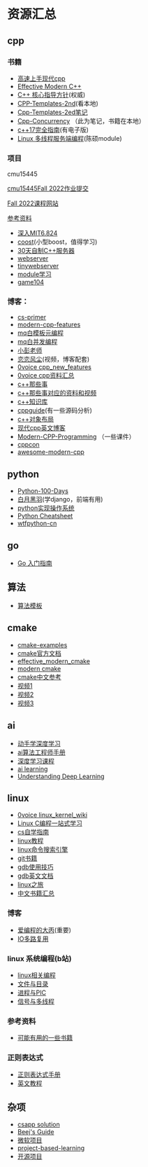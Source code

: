 # 资源汇总

## cpp

### 书籍

* [高速上手现代cpp](https://changkun.de/modern-cpp/zh-cn/00-preface/)
* [Effective Modern C++](https://cntransgroup.github.io/EffectiveModernCppChinese/)
* [C++ 核心指导方针](https://github.com/lynnboy/CppCoreGuidelines-zh-CN/blob/master/CppCoreGuidelines-zh-CN.md)(权威)
* [CPP-Templates-2nd](https://github.com/Walton1128/CPP-Templates-2nd--/tree/master)(看本地)
* [Cpp-Templates-2ed笔记](https://downdemo.github.io/Cpp-Templates-2ed/)
* [Cpp-Concurrency](https://downdemo.github.io/Cpp-Concurrency-in-Action-2ed/) （此为笔记，书籍在本地）
* [c++17完全指南](https://github.com/MeouSker77/Cpp17?tab=readme-ov-file)(有电子版)
* [Linux 多线程服务端编程](https://chenshuo-public.s3.amazonaws.com/pdf/allinone.pdf)(陈硕module)

### 项目

 cmu15445

[cmu15445Fall 2022作业提交](https://www.gradescope.com/courses/425272)

[Fall 2022课程网站](https://15445.courses.cs.cmu.edu/fall2022/assignments.html)

[参考资料](https://ym9omojhd5.feishu.cn/docx/NohEdX57AoHZs8xCW9zct4F4nrd)

* [深入MIT6.824](https://ray-eldath.me/programming/deep-dive-in-6824/)
* [coost](https://coostdocs.github.io/cn/about/co/)(小型boost，值得学习)
* [30天自制C++服务器](https://github.com/yuesong-feng/30dayMakeCppServer)
* [webserver](https://github.com/linyacool/WebServer)
* [tinywebserver](https://github.com/qinguoyi/TinyWebServer)
* [module学习](https://github.com/834810071/muduo_study)
* [game104](https://games104.boomingtech.com/sc/)

### 博客：

* [cs-primer](https://github.com/yongw5/cs-primer)
* [modern-cpp-features](https://github.com/AnthonyCalandra/modern-cpp-features)
* [mq白模板元编程](https://mq-b.github.io/Modern-Cpp-templates-tutorial/)
* [mq白并发编程](https://mq-b.github.io/ModernCpp-ConcurrentProgramming-Tutorial/)
* [小彭老师](https://parallel101.github.io/cppguidebook/)
* [恋恋风尘](https://llfc.club/home)(视频，博客配套)
* [0voice cpp_new_features](https://github.com/0voice/cpp_new_features)
* [0voice cpp资料汇总](https://github.com/0voice/introduce_c-cpp_manual)
* [c++那些事](https://light-city.github.io/)
* [c++那些事对应的资料和视频](https://github.com/Light-City/CPlusPlusThings)
* [c++知识库](https://cpp-reference.com/)
* [cppguide](https://cppguide.cn/)(有一些源码分析)
* [c++对象布局](https://zhuanlan.zhihu.com/p/156880783)
* [现代cpp英文博客](https://www.modernescpp.com/)
* [Modern-CPP-Programming](https://github.com/federico-busato/Modern-CPP-Programming) （一些课件）
* [cppcon](https://github.com/CppCon)
* [awesome-modern-cpp](https://github.com/rigtorp/awesome-modern-cpp)

## python

* [Python-100-Days](https://github.com/jackfrued/Python-100-Days)
* [白月黑羽](https://www.byhy.net/)(学django，前端有用)
* [python实现操作系统](https://github.com/donnemartin/system-design-primer)
* [Python Cheatsheet](https://gto76.github.io/python-cheatsheet/)
* [wtfpython-cn](https://github.com/leisurelicht/wtfpython-cn)

## go

* [Go 入门指南](https://learnku.com/docs/the-way-to-go)

## 算法

* [算法模板](https://github.com/sunkafei/xcpc-algorithm-templates)

## cmake

* [cmake-examples](https://github.com/ttroy50/cmake-examples)
* [cmake官方文档](https://cmake.org/cmake/help/latest/)
* [effective_modern_cmake](https://gist.github.com/mbinna/c61dbb39bca0e4fb7d1f73b0d66a4fd1)
* [modern cmake](https://cliutils.gitlab.io/modern-cmake/README.html)
* [cmake中文参考](https://juejin.cn/post/6844903557183832078)
* [视频1](https://www.bilibili.com/video/BV1fa411r7zp/?spm_id_from=333.999.0.0&vd_source=4703b3762c3876a731aa398192561d8f)
* [视频2](https://www.bilibili.com/video/BV16P4y1g7MH/?spm_id_from=333.999.0.0&vd_source=4703b3762c3876a731aa398192561d8f)
* [视频3](https://space.bilibili.com/263032155/channel/collectiondetail?sid=53025)

## ai

* [动手学深度学习](https://courses.d2l.ai/zh-v2/)
* [ai算法工程师手册](https://www.huaxiaozhuan.com/)
* [深度学习课程](https://dlsyscourse.org/)
* [ai learning](https://ailearning.apachecn.org/)
* [Understanding Deep Learning](https://udlbook.github.io/udlbook/)

## linux

* [0voice linux_kernel_wiki](https://github.com/0voice/linux_kernel_wiki)
* [Linux C编程一站式学习](https://akaedu.github.io/book/)
* [cs自学指南](https://csdiy.wiki/)
* [linux教程](https://archlinuxstudio.github.io/ShellTutorial/#/)
* [linux命令搜索引擎](https://wangchujiang.com/linux-command/)
* [git书籍](https://git-scm.com/book/zh/v2)
* [gdb使用技巧](https://wizardforcel.gitbooks.io/100-gdb-tips/content/index.html)
* [gdb英文文档](https://sourceware.org/gdb/current/onlinedocs/gdb.pdf)
* [linux之旅](https://kerneltravel.net/)
* [中文书籍汇总](https://github.com/xiaoweiChen/)

### 博客

* [爱编程的大丙](https://subingwen.cn/)(重要)
* [IO多路复用](https://zhuanlan.zhihu.com/p/367591714)

### linux 系统编程(b站)

* [linux相关编程](https://www.yuque.com/fanjiangniu/acnqp7/ft4oby?#fx8nQ)
* [文件与目录](https://www.yuque.com/fanjiangniu/acnqp7/kpztnp?)
* [进程与PIC](https://www.yuque.com/fanjiangniu/acnqp7/nxgfaa?)
* [信号与多线程](https://www.yuque.com/fanjiangniu/acnqp7/xrs1pb?)

### 参考资料

* [可能有用的一些书籍](https://awesome-programming-books.github.io/)

### 正则表达式

* [正则表达式手册](https://tool.oschina.net/uploads/apidocs/jquery/regexp.html)
* [英文教程](https://regexone.com/lesson/letters_and_digits?)

## 杂项

* [csapp solution](https://dreamanddead.github.io/CSAPP-3e-Solutions/)
* [Beej's Guide](https://beej.us/guide/)
* [微软项目](https://github.com/orgs/microsoft/repositories?language=&q=&sort=stargazers&type=all)
* [project-based-learning](https://github.com/practical-tutorials/project-based-learning)
* [开源项目](https://hellogithub.com/)
